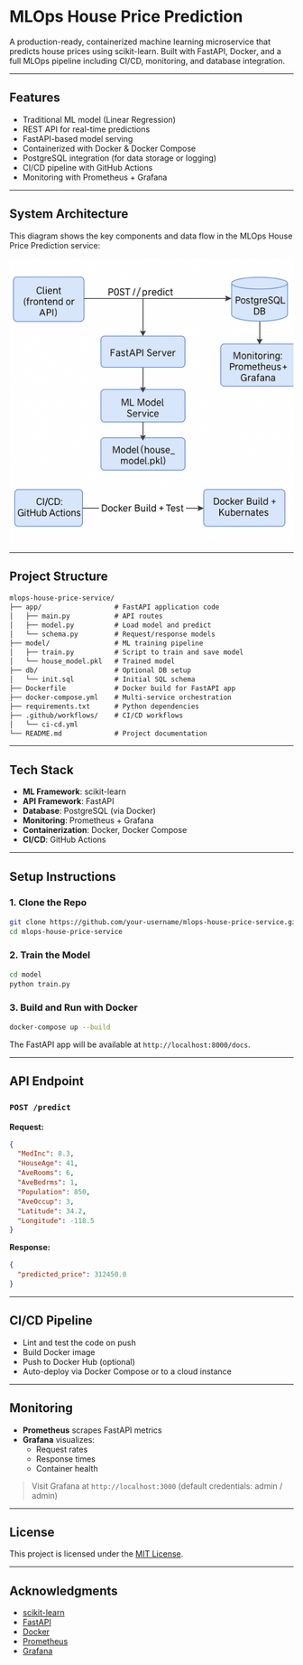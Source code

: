 
# MLOps House Price Prediction

A production-ready, containerized machine learning microservice that predicts house prices using scikit-learn. Built with FastAPI, Docker, and a full MLOps pipeline including CI/CD, monitoring, and database integration.

---

## Features

- Traditional ML model (Linear Regression)
- REST API for real-time predictions
- FastAPI-based model serving
- Containerized with Docker & Docker Compose
- PostgreSQL integration (for data storage or logging)
- CI/CD pipeline with GitHub Actions
- Monitoring with Prometheus + Grafana

---

## System Architecture

This diagram shows the key components and data flow in the MLOps House Price Prediction service:

<p align="center">
  <img src="assets/system-architecture.png" alt="System Architecture" width="600"/>
</p>

---

## Project Structure

```
mlops-house-price-service/
├── app/                  # FastAPI application code
│   ├── main.py           # API routes
│   ├── model.py          # Load model and predict
│   └── schema.py         # Request/response models
├── model/                # ML training pipeline
│   ├── train.py          # Script to train and save model
│   └── house_model.pkl   # Trained model
├── db/                   # Optional DB setup
│   └── init.sql          # Initial SQL schema
├── Dockerfile            # Docker build for FastAPI app
├── docker-compose.yml    # Multi-service orchestration
├── requirements.txt      # Python dependencies
├── .github/workflows/    # CI/CD workflows
│   └── ci-cd.yml
└── README.md             # Project documentation
```

---

## Tech Stack

- **ML Framework**: scikit-learn
- **API Framework**: FastAPI
- **Database**: PostgreSQL (via Docker)
- **Monitoring**: Prometheus + Grafana
- **Containerization**: Docker, Docker Compose
- **CI/CD**: GitHub Actions

---

## Setup Instructions

### 1. Clone the Repo

```bash
git clone https://github.com/your-username/mlops-house-price-service.git
cd mlops-house-price-service
```

### 2. Train the Model

```bash
cd model
python train.py
```

### 3. Build and Run with Docker

```bash
docker-compose up --build
```

The FastAPI app will be available at `http://localhost:8000/docs`.

---

## API Endpoint

### `POST /predict`

**Request:**

```json
{
  "MedInc": 8.3,
  "HouseAge": 41,
  "AveRooms": 6,
  "AveBedrms": 1,
  "Population": 850,
  "AveOccup": 3,
  "Latitude": 34.2,
  "Longitude": -118.5
}
```

**Response:**

```json
{
  "predicted_price": 312450.0
}
```

---

## CI/CD Pipeline

- Lint and test the code on push
- Build Docker image
- Push to Docker Hub (optional)
- Auto-deploy via Docker Compose or to a cloud instance

---

## Monitoring

- **Prometheus** scrapes FastAPI metrics
- **Grafana** visualizes:
  - Request rates
  - Response times
  - Container health

> Visit Grafana at `http://localhost:3000` (default credentials: admin / admin)

---

## License

This project is licensed under the [MIT License](LICENSE).

---

## Acknowledgments

- [scikit-learn](https://scikit-learn.org/)
- [FastAPI](https://fastapi.tiangolo.com/)
- [Docker](https://www.docker.com/)
- [Prometheus](https://prometheus.io/)
- [Grafana](https://grafana.com/)
